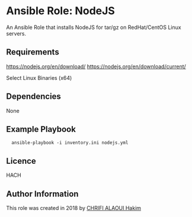 # Ansible Role: NodeJS

An Ansible Role that installs NodeJS for tar/gz on RedHat/CentOS Linux servers.

## Requirements

https://nodejs.org/en/download/
https://nodejs.org/en/download/current/

Select Linux Binaries (x64)

## Dependencies

None

## Example Playbook
```
  ansible-playbook -i inventory.ini nodejs.yml
```
## Licence

HACH

## Author Information

This role was created in 2018 by [CHRIFI ALAOUI Hakim](https://github.com/Hakimo003/ansible-role-nodejs)
